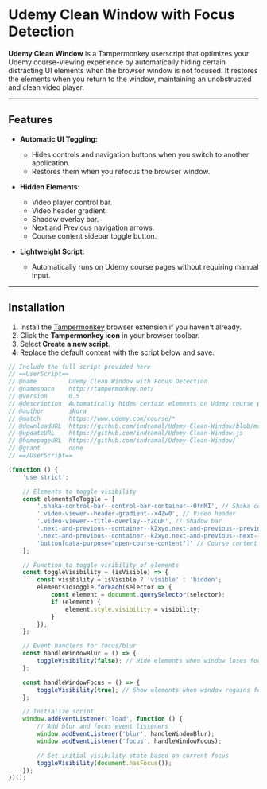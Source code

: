 # Udemy Clean Window with Focus Detection

**Udemy Clean Window** is a Tampermonkey userscript that optimizes your Udemy course-viewing experience by automatically hiding certain distracting UI elements when the browser window is not focused. It restores the elements when you return to the window, maintaining an unobstructed and clean video player.

---

## Features

- **Automatic UI Toggling:**
  - Hides controls and navigation buttons when you switch to another application.
  - Restores them when you refocus the browser window.

- **Hidden Elements:**
  - Video player control bar.
  - Video header gradient.
  - Shadow overlay bar.
  - Next and Previous navigation arrows.
  - Course content sidebar toggle button.

- **Lightweight Script**:
  - Automatically runs on Udemy course pages without requiring manual input.

---

## Installation

1. Install the [Tampermonkey](https://www.tampermonkey.net/) browser extension if you haven't already.
2. Click the **Tampermonkey icon** in your browser toolbar.
3. Select **Create a new script**.
4. Replace the default content with the script below and save.

```javascript
// Include the full script provided here
// ==UserScript==
// @name         Udemy Clean Window with Focus Detection
// @namespace    http://tampermonkey.net/
// @version      0.5
// @description  Automatically hides certain elements on Udemy course pages when the window loses focus
// @author       iNdra
// @match        https://www.udemy.com/course/*
// @downloadURL  https://github.com/indramal/Udemy-Clean-Window/blob/main/Udemy-Clean-Window.js
// @updateURL    https://github.com/indramal/Udemy-Clean-Window.js
// @homepageURL  https://github.com/indramal/Udemy-Clean-Window/
// @grant        none
// ==/UserScript==

(function () {
    'use strict';

    // Elements to toggle visibility
    const elementsToToggle = [
        '.shaka-control-bar--control-bar-container--OfnMI', // Shaka control bar
        '.video-viewer--header-gradient--x4Zw0', // Video header
        '.video-viewer--title-overlay--YZQuH', // Shadow bar
        '.next-and-previous--container--kZxyo.next-and-previous--previous--dBI5b', // Previous arrow
        '.next-and-previous--container--kZxyo.next-and-previous--next--8Avih', // Next arrow
        'button[data-purpose="open-course-content"]' // Course content toggle button
    ];

    // Function to toggle visibility of elements
    const toggleVisibility = (isVisible) => {
        const visibility = isVisible ? 'visible' : 'hidden';
        elementsToToggle.forEach(selector => {
            const element = document.querySelector(selector);
            if (element) {
                element.style.visibility = visibility;
            }
        });
    };

    // Event handlers for focus/blur
    const handleWindowBlur = () => {
        toggleVisibility(false); // Hide elements when window loses focus
    };

    const handleWindowFocus = () => {
        toggleVisibility(true); // Show elements when window regains focus
    };

    // Initialize script
    window.addEventListener('load', function () {
        // Add blur and focus event listeners
        window.addEventListener('blur', handleWindowBlur);
        window.addEventListener('focus', handleWindowFocus);

        // Set initial visibility state based on current focus
        toggleVisibility(document.hasFocus());
    });
})();

